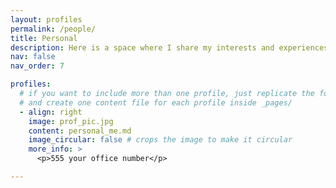 ```yaml
---
layout: profiles
permalink: /people/
title: Personal
description: Here is a space where I share my interests and experiences!
nav: false
nav_order: 7

profiles:
  # if you want to include more than one profile, just replicate the following block
  # and create one content file for each profile inside _pages/
  - align: right
    image: prof_pic.jpg
    content: personal_me.md
    image_circular: false # crops the image to make it circular
    more_info: >
      <p>555 your office number</p>

---
```

